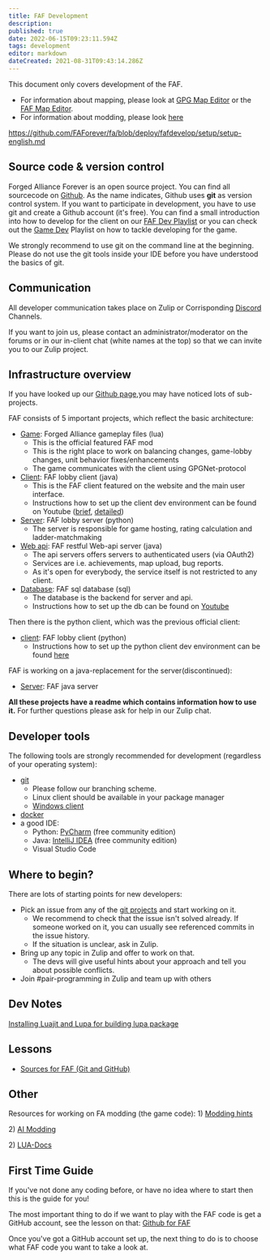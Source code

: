 ```yaml
---
title: FAF Development
description: 
published: true
date: 2022-06-15T09:23:11.594Z
tags: development
editor: markdown
dateCreated: 2021-08-31T09:43:14.286Z
---
```


This document only covers development of the FAF.
- For information about mapping, please look at [GPG Map Editor](/GPG-Map-Editor) or the [FAF Map Editor](/FA-Forever-Map-Editor).
- For information about modding, please look [here](/Modding)


https://github.com/FAForever/fa/blob/deploy/fafdevelop/setup/setup-english.md
## Source code & version control

Forged Alliance Forever is an open source project. You can find all sourcecode on [Github](https://github.com/FAForever). As the name indicates, Github uses **git** as version control system. If you want to participate in development, you have to use git and create a Github account (it's free). You can find a small introduction into how to develop for the client on our [FAF Dev Playlist](https://youtube.com/playlist?list=PL0nxuIUIjpFv6cjiaEwwVYpn3utdVUshc) or you can check out the [Game Dev](https://youtube.com/playlist?list=PL0nxuIUIjpFvqJ5i1HfPwoA8FnBCtGLWn) Playlist on how to tackle developing for the game.

We strongly recommend to use git on the command line at the beginning.
Please do not use the git tools inside your IDE before you have understood the basics of git.

## Communication

All developer communication takes place on Zulip or Corrisponding [Discord](https://discord.gg/2u36D9V) Channels.

If you want to join us, please contact an administrator/moderator on the forums or in our in-client chat (white names at the top) so that we can invite you to our Zulip project. 


## Infrastructure overview

If you have looked up our [Github page](https://github.com/FAForever),you may have noticed lots of sub-projects.

FAF consists of 5 important projects, which reflect the basic architecture:
- [Game](https://github.com/FAForever/fa): Forged Alliance gameplay files (lua)
	- This is the official featured FAF mod
	- This is the right place to work on balancing changes, game-lobby changes, unit behavior fixes/enhancements
	- The game communicates with the client using GPGNet-protocol
- [Client](https://github.com/FAForever/downlords-faf-client): FAF lobby client (java)
	- This is the FAF client featured on the website and the main user interface.
	- Instructions how to set up the client dev environment can be found on Youtube ([brief](https://www.youtube.com/watch?v=_kJoRehdBcM), [detailed](https://www.youtube.com/watch?v=z4cnvh_vNKA))
- [Server](https://github.com/FAForever/server): FAF lobby server (python)
	- The server is responsible for game hosting, rating calculation and ladder-matchmaking
- [Web api](https://github.com/FAForever/faf-java-api): FAF restful Web-api server (java)
	- The api servers offers servers to authenticated users (via OAuth2)
	- Services are i.e. achievements, map upload, bug reports. 
	- As it's open for everybody, the service itself is not restricted to any client.
- [Database](https://github.com/FAForever/db): FAF sql database (sql)
	- The database is the backend for server and api.
	- Instructions how to set up the db can be found on [Youtube](https://www.youtube.com/watch?v=3vsRs71vMII)

Then there is the python client, which was the previous official client:
- [client](https://github.com/FAForever/client): FAF lobby client (python)
	- Instructions how to set up the python client dev environment can be found [here](/FAF-Dev-School-Client)

FAF is working on a java-replacement for the server(discontinued):
- [Server](https://github.com/FAForever/faf-java-server): FAF java server

**All these projects have a readme which contains information how to use
it.** For further questions please ask for help in our Zulip chat.

## Developer tools

The following tools are strongly recommended for development (regardless of your operating system):
- [git](https://www.git-scm.com) 
	- Please follow our branching scheme.
	- Linux client should be available in your package manager
	- [Windows client](https://git-scm.com/download/win)
- [docker](https://www.docker.com/)
- a good IDE:
	- Python: [PyCharm](https://www.jetbrains.com/pycharm/) (free community edition)
	- Java: [IntelliJ IDEA](https://www.jetbrains.com/idea/) (free community edition)
  - Visual Studio Code

## Where to begin?

There are lots of starting points for new developers:
- Pick an issue from any of the [git projects](https://github.com/FAForever) and start working on it.
	- We recommend to check that the issue isn't solved already. If someone worked on it, you can usually see referenced commits in  the issue history.
	- If the situation is unclear, ask in Zulip.
- Bring up any topic in Zulip and offer to work on that.
	- The devs will give useful hints about your approach and tell you about possible conflicts.
- Join #pair-programming in Zulip and team up with others

## Dev Notes

[Installing Luajit and Lupa for building lupa package](/Dev-Note-Lupa)

## Lessons
- [Sources for FAF (Git and GitHub)](/FAF-Dev-School-Git)

## Other

Resources for working on FA modding (the game code):
1\) [Modding hints](/Modding)

2\) [AI Modding](/AI-Modding)

2\) [LUA-Docs](/Modding/LUADOC)

## First Time Guide

If you've not done any coding before, or have no idea where to start then this is the guide for you!

The most important thing to do if we want to play with the FAF code is get a GitHub account, see the lesson on that: [Github for FAF](/FAF-Dev-School-Git)

Once you've got a GitHub account set up, the next thing to do is to choose what FAF code you want to take a look at.